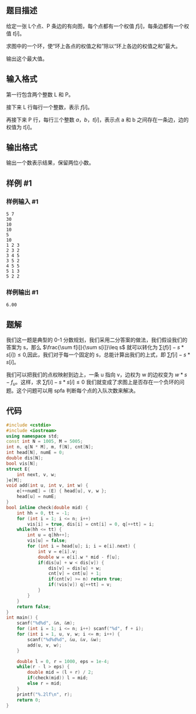 ## 题目描述
给定一张 L个点、P 条边的有向图，每个点都有一个权值 $f[i]$，每条边都有一个权值 $t[i]$。

求图中的一个环，使“环上各点的权值之和”除以“环上各边的权值之和”最大。

输出这个最大值。

## 输入格式

第一行包含两个整数 L 和 P。

接下来 L 行每行一个整数，表示 $f[i]$。

再接下来 P 行，每行三个整数 $a，b，t[i]$，表示点 a 和 b 之间存在一条边，边的权值为 $t[i]$。

## 输出格式

输出一个数表示结果，保留两位小数。

## 样例 #1

### 样例输入 #1

```
5 7
30
10
10
5
10
1 2 3
2 3 2
3 4 5
3 5 2
4 5 5
5 1 3
5 2 2
```


### 样例输出 #1

```
6.00
```

## 题解
我们这一题是典型的 0-1 分数规划，我们采用二分答案的做法，我们假设我们的答案为 s，那么 $\frac{\sum f[i]}{\sum s[i]}\leq s$ 就可以转化为 $\sum (f[i]-s*s[i])\leq 0$,因此，我们对于每一个固定的 s，总能计算出我们的上式，即 $\sum f[i]-s*s[i]$。

我们可以把我们的点权映射到边上，一条 u 指向 v，边权为 w 的边权变为 $w * s-f_u$。这样，求 $\sum f[i]-s*s[i]\leq 0$ 我们就变成了求图上是否存在一个负环的问题。这个问题可以用 spfa 判断每个点的入队次数来解决。

## 代码
```cpp
#include <cstdio>
#include <iostream>
using namespace std;
const int N = 1005, M = 5005;
int n, q[N * M], m, f[N], cnt[N];
int head[N], numE = 0;
double dis[N];
bool vis[N];
struct E{
    int next, v, w;
}e[M];
void add(int u, int v, int w) {
    e[++numE] = (E) { head[u], v, w };
    head[u] = numE;
}
bool inline check(double mid) {
    int hh = 0, tt = -1;
    for (int i = 1; i <= n; i++)
        vis[i] = true, dis[i] = cnt[i] = 0, q[++tt] = i;
    while(hh <= tt) {
        int u = q[hh++];
        vis[u] = false;
        for (int i = head[u]; i; i = e[i].next) {
            int v = e[i].v;
            double w = e[i].w * mid - f[u];
            if(dis[u] + w < dis[v]) {
                dis[v] = dis[u] + w;
                cnt[v] = cnt[u] + 1;
                if(cnt[v] >= n) return true;
                if(!vis[v]) q[++tt] = v;
            }
        }
    }
    return false;
}
int main() {
    scanf("%d%d", &n, &m);
    for (int i = 1; i <= n; i++) scanf("%d", f + i);
    for (int i = 1, u, v, w; i <= m; i++) {
        scanf("%d%d%d", &u, &v, &w);
        add(u, v, w);
    }

    double l = 0, r = 1000, eps = 1e-4;
    while(r - l > eps) {
        double mid = (l + r) / 2;
        if(check(mid)) l = mid;
        else r = mid;
    }
    printf("%.2lf\n", r);
    return 0;
}


```